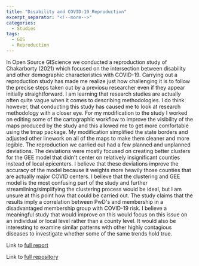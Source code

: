 ```yaml
---
title: "Disability and COVID-19 Reproduction"
excerpt_separator: "<!--more-->"
categories:
  - Studies
tags:
  - GIS
  - Reproduction
---
```


In Open Source GIScience we conducted a reproduction study of Chakarborty (2021) which focused on the intersection between disability and other demographic characteristics with COVID-19. Carrying out a reproduction study has made me realize just how challenging it is to follow the precise steps taken out by a previosu researcher even if they appear initially straightforward. I am learning that research studies are actually often quite vague when it comes to describing methodologies. I do think however, that conducting this study has caused me to look at research methodology with a closer eye. For my modification to the study I worked on editing some of the cartographic workflow to improve the visibility of the maps produced by the study and this allowed me to get more comfortable using the tmap package. My modification simplified the state borders and adjusted other linework on all of the maps to make them cleaner and more legible. The reproduction we carried out had a few planned and unplanned deviations. The deviations were mostly focused on creating better clusters for the GEE model that didn't center on relatively insignificant counties instead of local epicenters. I believe that these deviations improve the accuracy of the model because it weights more heavily those counties that are actually major COVID centers. I believe that the clustering and GEE model is the most confusing part of the study and further streamlining/simplifying the clustering process would be ideal, but I am unsure at this point how that could be carried out. The study claims that the results imply a correlation between PwD's and membership in a disadvantaged membership group with COVID-19 risk. I believe a meaningful study that would improve on this would focus on this issue on an individual or local level rather than a county level. It would also be interesting to examine similar patterns with other highly contagious diseases to investigate whether some of the same trends hold true. 

Link to [full report](https://colman-bashore.github.io/RPr-Chakraborty-2021/)

Link to [full repository](https://github.com/Colman-Bashore/RPr-Chakraborty-2021)

